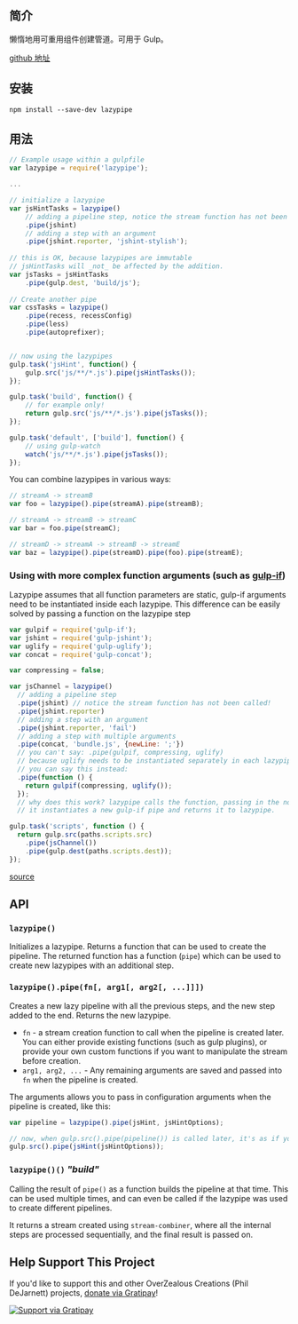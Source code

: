 ## 简介

懒惰地用可重用组件创建管道。可用于 Gulp。

[github 地址](https://github.com/OverZealous/lazypipe)

## 安装

```
npm install --save-dev lazypipe
```

## 用法

```js
// Example usage within a gulpfile
var lazypipe = require('lazypipe');

...

// initialize a lazypipe
var jsHintTasks = lazypipe()
    // adding a pipeline step, notice the stream function has not been called!
    .pipe(jshint)
    // adding a step with an argument
    .pipe(jshint.reporter, 'jshint-stylish');
 
// this is OK, because lazypipes are immutable
// jsHintTasks will _not_ be affected by the addition.
var jsTasks = jsHintTasks
    .pipe(gulp.dest, 'build/js');
 
// Create another pipe
var cssTasks = lazypipe()
    .pipe(recess, recessConfig)
    .pipe(less)
    .pipe(autoprefixer);


// now using the lazypipes
gulp.task('jsHint', function() {
    gulp.src('js/**/*.js').pipe(jsHintTasks());
});

gulp.task('build', function() {
    // for example only!
    return gulp.src('js/**/*.js').pipe(jsTasks());
});

gulp.task('default', ['build'], function() {
	// using gulp-watch
	watch('js/**/*.js').pipe(jsTasks());
});
```

You can combine lazypipes in various ways:

```js
// streamA -> streamB
var foo = lazypipe().pipe(streamA).pipe(streamB);

// streamA -> streamB -> streamC
var bar = foo.pipe(streamC);

// streamD -> streamA -> streamB -> streamE
var baz = lazypipe().pipe(streamD).pipe(foo).pipe(streamE);

```

### Using with more complex function arguments (such as [gulp-if](https://github.com/robrich/gulp-if))

Lazypipe assumes that all function parameters are static, gulp-if arguments need to be instantiated inside each lazypipe.  This difference can be easily solved by passing a function on the lazypipe step

```js
var gulpif = require('gulp-if');
var jshint = require('gulp-jshint');
var uglify = require('gulp-uglify');
var concat = require('gulp-concat');

var compressing = false;

var jsChannel = lazypipe()
  // adding a pipeline step
  .pipe(jshint) // notice the stream function has not been called!
  .pipe(jshint.reporter)
  // adding a step with an argument
  .pipe(jshint.reporter, 'fail')
  // adding a step with multiple arguments
  .pipe(concat, 'bundle.js', {newLine: ';'})
  // you can't say: .pipe(gulpif, compressing, uglify)
  // because uglify needs to be instantiated separately in each lazypipe instance
  // you can say this instead:
  .pipe(function () {
    return gulpif(compressing, uglify());
  });
  // why does this work? lazypipe calls the function, passing in the no arguments to it,
  // it instantiates a new gulp-if pipe and returns it to lazypipe.

gulp.task('scripts', function () {
  return gulp.src(paths.scripts.src)
    .pipe(jsChannel())
    .pipe(gulp.dest(paths.scripts.dest));
});
```

[source](https://github.com/robrich/gulp-if/issues/32)


## API

### `lazypipe()`

Initializes a lazypipe.  Returns a function that can be used to create the pipeline.  The returned function has a function (`pipe`) which can be used to create new lazypipes with an additional step.

### `lazypipe().pipe(fn[, arg1[, arg2[, ...]]])`

Creates a new lazy pipeline with all the previous steps, and the new step added to the end.  Returns the new lazypipe.

* `fn` - a stream creation function to call when the pipeline is created later.  You can either provide existing functions (such as gulp plugins), or provide your own custom functions if you want to manipulate the stream before creation.
* `arg1, arg2, ...` - Any remaining arguments are saved and passed into `fn` when the pipeline is created.

The arguments allows you to pass in configuration arguments when the pipeline is created, like this:

```js
var pipeline = lazypipe().pipe(jsHint, jsHintOptions);

// now, when gulp.src().pipe(pipeline()) is called later, it's as if you did:
gulp.src().pipe(jsHint(jsHintOptions));
```

### `lazypipe()()`  *"build"*

Calling the result of `pipe()` as a function builds the pipeline at that time.  This can be used multiple times, and can even be called if the lazypipe was used to create different pipelines.

It returns a stream created using `stream-combiner`, where all the internal steps are processed sequentially, and the final result is passed on.

## Help Support This Project

If you'd like to support this and other OverZealous Creations (Phil DeJarnett) projects, [donate via Gratipay][gratipay-url]!

[![Support via Gratipay][gratipay-image]][gratipay-url]

[npm-url]: https://npmjs.org/package/lazypipe
[npm-image]: https://badge.fury.io/js/lazypipe.png

[travis-url]: http://travis-ci.org/OverZealous/lazypipe
[travis-image]: https://secure.travis-ci.org/OverZealous/lazypipe.png?branch=master

[gratipay-url]: https://www.gratipay.com/OverZealous/
[gratipay-image]: https://img.shields.io/gratipay/OverZealous.svg

[Changelog]: https://github.com/OverZealous/lazypipe/blob/master/CHANGELOG.md

